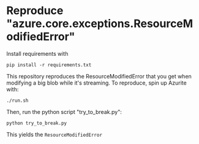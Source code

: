 
# Reproduce "azure.core.exceptions.ResourceModifiedError"

Install requirements with 

```
pip install -r requirements.txt
```

This repository reproduces the ResourceModifiedError that you get when modifying a big blob while it's streaming. To reproduce, spin up Azurite with:

```
./run.sh
```

Then, run the python script "try_to_break.py":

```
python try_to_break.py
```

This yields the `ResourceModifiedError`
